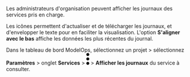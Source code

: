 Les administrateurs d'organisation peuvent afficher les journaux des services pris en charge.

Les icônes permettent d'actualiser et de télécharger les journaux, et d'envelopper le texte pour en faciliter la visualisation. L'option **S'aligner avec le bas** affiche les données les plus récentes du journal.

Dans le tableau de bord ModelOps, sélectionnez un projet \> sélectionnez **Paramètres** \> onglet **Services** \> ![kebab menu](Images/zsz1597101912145.svg) \> **Afficher les journaux** du service à consulter.
